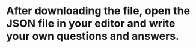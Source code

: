 <h1>After downloading the file, open the JSON file in your editor and write your own questions and answers.</h1>
